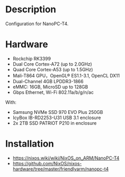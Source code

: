 # Description

Configuration for NanoPC-T4.

# Hardware

* Rockchip RK3399
* Dual Core Cortex-A72 (up to 2.0GHz)
* Quad Core Cortex-A53 (up to 1.5GHz)
* Mali-T864 GPU，OpenGL® ES1.1-3.1, OpenCL DX11
* Dual-Channel 4GB LPDDR3-1866
* eMMC: 16GB, MicroSD up to 128GB
* Gbps Ethernet, Wi-Fi 802.11a/b/g/n/ac

With:

* Samsung NVMe SSD 970 EVO Plus 250GB
* IcyBox IB-RD2253-U31 USB 3.1 enclosure
* 2x 2TB SSD PATRIOT P210 in enclosure

# Installation

* https://nixos.wiki/wiki/NixOS_on_ARM/NanoPC-T4
* https://github.com/NixOS/nixos-hardware/tree/master/friendlyarm/nanopc-t4
